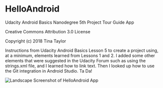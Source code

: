 # HelloAndroid
Udacity Android Basics Nanodegree 5th Project Tour Guide App

Creative Commons Attribution 3.0 License

Copyright (c) 2018 Tina Taylor

Instructions from Udacity Android Basics Lesson 5 to create a project using, at a minimum, elements learned from Lessons 1 and 2. I added some other elements that were suggested in the Udacity Forum such as using the strings.xml file, and I learned how to link text. Then I looked up how to use the Git integration in Android Studio. Ta Da!

![Landscape Screenshot of HelloAndroid App](https://user-images.githubusercontent.com/35104977/42134862-3bf4ccee-7d11-11e8-908d-c103c6e5594e.png "Landscape Screenshot of HelloAndroid App")
